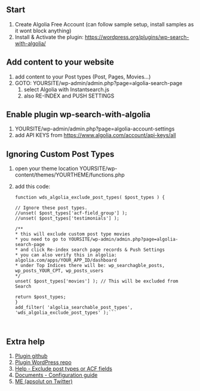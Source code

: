## Start
 1. Create Algolia Free Account (can follow sample setup, install samples as it wont block anything)
 2. Install & Activate the plugin: https://wordpress.org/plugins/wp-search-with-algolia/


## Add content to your website 
 1. add content to your Post types (Post, Pages, Movies...)
 2. GOTO: YOURSITE/wp-admin/admin.php?page=algolia-search-page
    1. select Algolia with Instantsearch.js
    1. also RE-INDEX and PUSH SETTINGS



## Enable plugin wp-search-with-algolia
 1. YOURSITE/wp-admin/admin.php?page=algolia-account-settings
 1. add API KEYS from https://www.algolia.com/account/api-keys/all




## Ignoring Custom Post Types
 1. open your theme location YOURSITE/wp-content/themes/YOURTHEME/functions.php
 2. add this code:

     ```// functions.php
    function wds_algolia_exclude_post_types( $post_types ) {

	// Ignore these post types.
	//unset( $post_types['acf-field_group'] );
	//unset( $post_types['testimonials'] );
	
	/**
	* this will exclude custom post type movies
	* you need to go to YOURSITE/wp-admin/admin.php?page=algolia-search-page
	* and click Re-index search page records & Push Settings
	* you can also verify this in algolia: algolia.com/apps/YOUR_APP_ID/dashboard
	* under Top Indices there will be: wp_searchagble_posts, wp_posts_YOUR_CPT, wp_posts_users
	*/
	unset( $post_types['movies'] ); // This will be excluded from Search 

	return $post_types;
    }
    add_filter( 'algolia_searchable_post_types', 'wds_algolia_exclude_post_types' );```



## Extra help

1. [Plugin github](https://github.com/WebDevStudios/wp-search-with-algolia)
1. [Plugin WordPress repo](https://wordpress.org/plugins/wp-search-with-algolia/)
1. [Help - Exclude post types or ACF fields](https://webdevstudios.com/2021/02/09/wp-search-with-algolia/#excluding-by-post-type)
1. [Documents - Configuration guide](https://github.com/WebDevStudios/wp-search-with-algolia/wiki/Getting-Started)
1. [ME (apsolut on Twitter)](https://twitter.com/apsolut)



